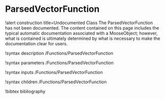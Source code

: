 <!-- MOOSE Documentation Stub: Remove this when content is added. -->

# ParsedVectorFunction

!alert construction title=Undocumented Class
The ParsedVectorFunction has not been documented. The content contained on this page includes the
typical automatic documentation associated with a MooseObject; however, what is contained is
ultimately determined by what is necessary to make the documentation clear for users.

!syntax description /Functions/ParsedVectorFunction

!syntax parameters /Functions/ParsedVectorFunction

!syntax inputs /Functions/ParsedVectorFunction

!syntax children /Functions/ParsedVectorFunction

!bibtex bibliography
